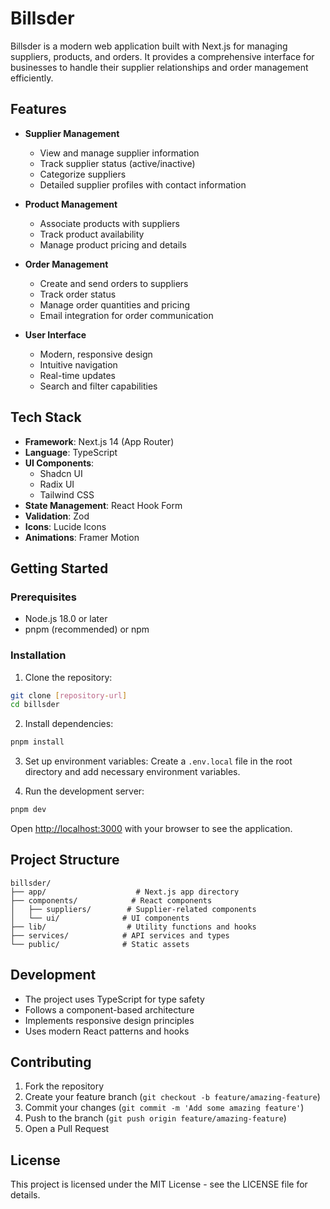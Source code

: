 # Billsder

Billsder is a modern web application built with Next.js for managing suppliers, products, and orders. It provides a comprehensive interface for businesses to handle their supplier relationships and order management efficiently.

## Features

-   **Supplier Management**

    -   View and manage supplier information
    -   Track supplier status (active/inactive)
    -   Categorize suppliers
    -   Detailed supplier profiles with contact information

-   **Product Management**

    -   Associate products with suppliers
    -   Track product availability
    -   Manage product pricing and details

-   **Order Management**

    -   Create and send orders to suppliers
    -   Track order status
    -   Manage order quantities and pricing
    -   Email integration for order communication

-   **User Interface**
    -   Modern, responsive design
    -   Intuitive navigation
    -   Real-time updates
    -   Search and filter capabilities

## Tech Stack

-   **Framework**: Next.js 14 (App Router)
-   **Language**: TypeScript
-   **UI Components**:
    -   Shadcn UI
    -   Radix UI
    -   Tailwind CSS
-   **State Management**: React Hook Form
-   **Validation**: Zod
-   **Icons**: Lucide Icons
-   **Animations**: Framer Motion

## Getting Started

### Prerequisites

-   Node.js 18.0 or later
-   pnpm (recommended) or npm

### Installation

1. Clone the repository:

```bash
git clone [repository-url]
cd billsder
```

2. Install dependencies:

```bash
pnpm install
```

3. Set up environment variables:
   Create a `.env.local` file in the root directory and add necessary environment variables.

4. Run the development server:

```bash
pnpm dev
```

Open [http://localhost:3000](http://localhost:3000) with your browser to see the application.

## Project Structure

```
billsder/
├── app/                    # Next.js app directory
├── components/            # React components
│   ├── suppliers/        # Supplier-related components
│   └── ui/              # UI components
├── lib/                  # Utility functions and hooks
├── services/            # API services and types
└── public/              # Static assets
```

## Development

-   The project uses TypeScript for type safety
-   Follows a component-based architecture
-   Implements responsive design principles
-   Uses modern React patterns and hooks

## Contributing

1. Fork the repository
2. Create your feature branch (`git checkout -b feature/amazing-feature`)
3. Commit your changes (`git commit -m 'Add some amazing feature'`)
4. Push to the branch (`git push origin feature/amazing-feature`)
5. Open a Pull Request

## License

This project is licensed under the MIT License - see the LICENSE file for details.
